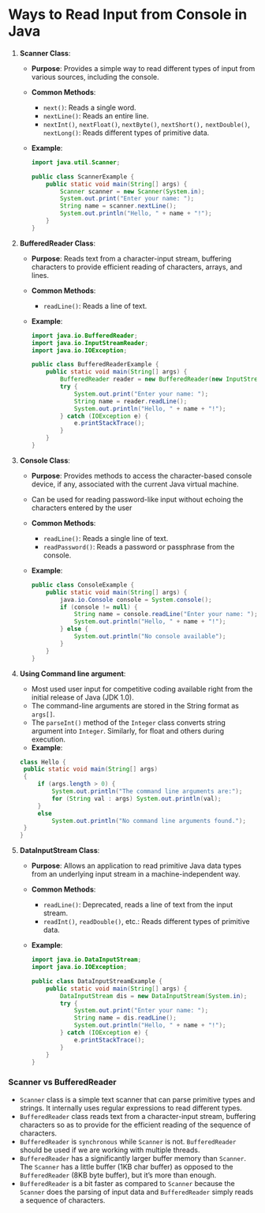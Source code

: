 # Ways to Read Input from Console in Java

1. **Scanner Class**:

   - **Purpose**: Provides a simple way to read different types of input from various sources, including the console.

   - **Common Methods**:

     - `next()`: Reads a single word.
     - `nextLine()`: Reads an entire line.
     - `nextInt()`, `nextFloat()`, `nextByte()`, `nextShort(),` `nextDouble()`, `nextLong()`: Reads different types of primitive data.

   - **Example**:

     ```java
     import java.util.Scanner;

     public class ScannerExample {
         public static void main(String[] args) {
             Scanner scanner = new Scanner(System.in);
             System.out.print("Enter your name: ");
             String name = scanner.nextLine();
             System.out.println("Hello, " + name + "!");
         }
     }
     ```

2. **BufferedReader Class**:

   - **Purpose**: Reads text from a character-input stream, buffering characters to provide efficient reading of characters, arrays, and lines.

   - **Common Methods**:

     - `readLine()`: Reads a line of text.

   - **Example**:

     ```java
     import java.io.BufferedReader;
     import java.io.InputStreamReader;
     import java.io.IOException;

     public class BufferedReaderExample {
         public static void main(String[] args) {
             BufferedReader reader = new BufferedReader(new InputStreamReader(System.in));
             try {
                 System.out.print("Enter your name: ");
                 String name = reader.readLine();
                 System.out.println("Hello, " + name + "!");
             } catch (IOException e) {
                 e.printStackTrace();
             }
         }
     }
     ```

3. **Console Class**:

   - **Purpose**: Provides methods to access the character-based console device, if any, associated with the current Java virtual machine.
   - Can be used for reading password-like input without echoing the characters entered by the user

   - **Common Methods**:

     - `readLine()`: Reads a single line of text.
     - `readPassword()`: Reads a password or passphrase from the console.

   - **Example**:

     ```java
     public class ConsoleExample {
         public static void main(String[] args) {
             java.io.Console console = System.console();
             if (console != null) {
                 String name = console.readLine("Enter your name: ");
                 System.out.println("Hello, " + name + "!");
             } else {
                 System.out.println("No console available");
             }
         }
     }
     ```

4. **Using Command line argument**:

   - Most used user input for competitive coding available right from the initial release of Java (JDK 1.0).
   - The command-line arguments are stored in the String format as `args[]`.
   - The `parseInt()` method of the `Integer` class converts string argument into `Integer`. Similarly, for float and others during execution.
   - **Example**:

   ```java
   class Hello {
    public static void main(String[] args)
    {
        if (args.length > 0) {
            System.out.println("The command line arguments are:");
            for (String val : args) System.out.println(val);
        }
        else
            System.out.println("No command line arguments found.");
    }
   }

   ```

5. **DataInputStream Class**:

   - **Purpose**: Allows an application to read primitive Java data types from an underlying input stream in a machine-independent way.

   - **Common Methods**:

     - `readLine()`: Deprecated, reads a line of text from the input stream.
     - `readInt()`, `readDouble()`, etc.: Reads different types of primitive data.

   - **Example**:

     ```java
     import java.io.DataInputStream;
     import java.io.IOException;

     public class DataInputStreamExample {
         public static void main(String[] args) {
             DataInputStream dis = new DataInputStream(System.in);
             try {
                 System.out.print("Enter your name: ");
                 String name = dis.readLine();
                 System.out.println("Hello, " + name + "!");
             } catch (IOException e) {
                 e.printStackTrace();
             }
         }
     }
     ```

### Scanner vs BufferedReader

- `Scanner` class is a simple text scanner that can parse primitive types and strings. It internally uses regular expressions to read different types.
- `BufferedReader` class reads text from a character-input stream, buffering characters so as to provide for the efficient reading of the sequence of characters.
- `BufferedReader` is `synchronous` while `Scanner` is not. `BufferedReader` should be used if we are working with multiple threads.
- `BufferedReader` has a significantly larger buffer memory than `Scanner`. The `Scanner` has a little buffer (1KB char buffer) as opposed to the `BufferedReader` (8KB byte buffer), but it’s more than enough.
- `BufferedReader` is a bit faster as compared to `Scanner` because the `Scanner` does the parsing of input data and `BufferedReader` simply reads a sequence of characters.
